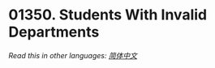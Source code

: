 # 01350. Students With Invalid Departments

  _Read this in other languages:_
    [_简体中文_](README.zh-CN.md)

